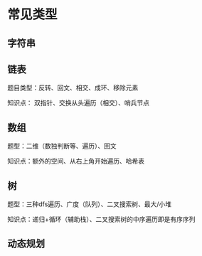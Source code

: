# 常见类型

## 字符串

## 链表

题目类型：反转、回文、相交、成环、移除元素

知识点： 双指针、交换从头遍历（相交）、哨兵节点

## 数组

题型：二维（数独判断等、遍历）、回文

知识点：额外的空间、从右上角开始遍历、哈希表

## 树

题型：三种dfs遍历、广度（队列）、二叉搜索树、最大/小堆

知识点：递归+循环（辅助栈）、二叉搜索树的中序遍历即是有序序列

## 动态规划
